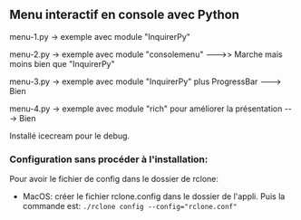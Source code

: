 ## Menu interactif en console avec Python

menu-1.py -> exemple avec module "InquirerPy"

menu-2.py -> exemple avec module "consolemenu"   --->> Marche mais moins bien que "InquirerPy"

menu-3.py -> exemple avec module "InquirerPy" plus ProgressBar   --->  Bien

menu-4.py -> exemple avec module "rich" pour améliorer la présentation   --->  Bien


Installé icecream pour le debug.

### Configuration sans procéder à l'installation:

Pour avoir le fichier de config dans le dossier de rclone: 
    
- 	MacOS: créer le fichier rclone.config dans le dossier de l'appli. Puis la commande est:  `./rclone config --config="rclone.conf"`

